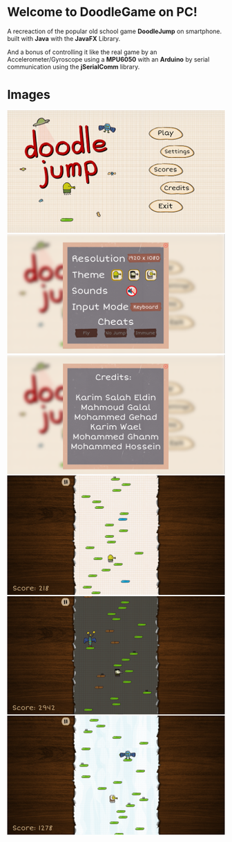 # Welcome to DoodleGame on PC!

A recreaction of the popular old school game **DoodleJump** on smartphone. built with **Java** with the **JavaFX** Library.

And a bonus of controlling it like the real game by an Accelerometer/Gyroscope using a **MPU6050** with an **Arduino** by serial communication using the **jSerialComm** library.


# Images
![Main Menu](https://github.com/K4rimCraft/DoodleJump/blob/main/Docs/First.png)
![SettingsMenu](https://github.com/K4rimCraft/DoodleJump/blob/main/Docs/Second.png)
![Credits Menu](https://github.com/K4rimCraft/DoodleJump/blob/main/Docs/Third.png)
![Doodle Theme](https://github.com/K4rimCraft/DoodleJump/blob/main/Docs/Fourth.png)
![Zombie Theme](https://github.com/K4rimCraft/DoodleJump/blob/main/Docs/Fifth.png)
![Snow Theme](https://github.com/K4rimCraft/DoodleJump/blob/main/Docs/Sixth.png)


